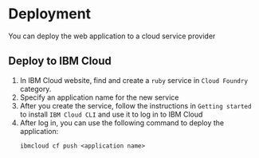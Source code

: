 # Deployment
You can deploy the web application to a cloud service provider

## Deploy to IBM Cloud
1. In IBM Cloud website, find and create a `ruby` service in `Cloud Foundry` category.
1. Specify an application name for the new service
1. After you create the service, follow the instructions in `Getting started` to install `IBM Cloud CLI` and use it to log in to IBM Cloud
1. After log in, you can use the following command to deploy the application:
   ```
   ibmcloud cf push <application name>
   ```